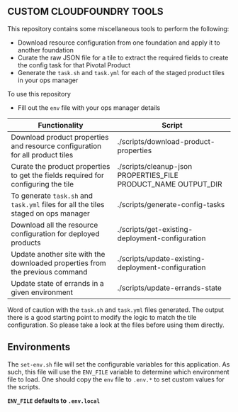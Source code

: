 CUSTOM CLOUDFOUNDRY TOOLS
---

This repository contains some miscellaneous tools to perform the following:

* Download resource configuration from one foundation and apply it to another foundation
* Curate the raw JSON file for a tile to extract the required fields to create the config task for that Pivotal Product
* Generate the `task.sh` and `task.yml` for each of the staged product tiles in your ops manager

To use this repository
* Fill out the `env` file with your ops manager details

| Functionality | Script |
| --- | --- |
| Download product properties and resource configuration for all product tiles | ./scripts/download-product-properties
| Curate the product properties to get the fields required for configuring the tile | ./scripts/cleanup-json PROPERTIES_FILE PRODUCT_NAME OUTPUT_DIR
| To generate `task.sh` and `task.yml` files for all the tiles staged on ops manager | ./scripts/generate-config-tasks
| Download all the resource configuration for deployed products | ./scripts/get-existing-deployment-configuration
| Update another site with the downloaded properties from the previous command | ./scripts/update-existing-deployment-configuration
| Update state of errands in a given environment | ./scripts/update-errands-state


Word of caution with the `task.sh` and `task.yml` files generated. The output there is a good starting point to modify the logic to match the tile configuration. So please take a look at the files before using them directly.

## Environments

The `set-env.sh` file will set the configurable variables for this application.  As such, this file will use the `ENV_FILE` variable to determine which environment file to load.  One should copy the `env` file to `.env.*` to set custom values for the scripts.

__`ENV_FILE` defaults to `.env.local`__
